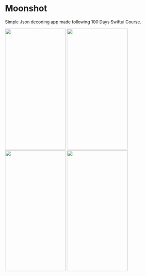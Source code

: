 # Moonshot

Simple Json decoding app made following 100 Days Swiftui Course.

<img src="https://user-images.githubusercontent.com/113336356/218073276-8bd66d93-1a9f-4b5c-b3d0-3d6a182862c9.png" width="200" height="400">

<img src="https://user-images.githubusercontent.com/113336356/218073316-a7405bd1-a3ff-4431-a8b2-afedbac944ae.png" width="200" height="400">

<img src="https://user-images.githubusercontent.com/113336356/218073346-651ee481-d5fe-478e-9737-4f2294b26b6d.png" width="200" height="400">

<img src="https://user-images.githubusercontent.com/113336356/218073368-4d358dae-16d5-4009-b241-3804e8b07564.png" width="200" height="400">
